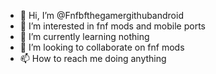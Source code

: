 - 👋 Hi, I’m @Fnfbfthegamergithubandroid
- 👀 I’m interested in fnf mods and mobile ports
- 🌱 I’m currently learning nothing
- 💞️ I’m looking to collaborate on fnf mods
- 📫 How to reach me doing anything

<!---
Fnfbfthegamergithubandroid/Fnfbfthegamergithubandroid is a ✨ special ✨ repository because its `README.md` (this file) appears on your GitHub profile.
You can click the Preview link to take a look at your changes.
--->
